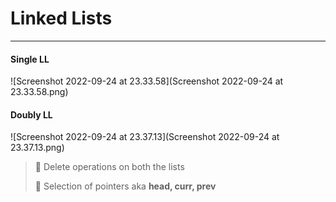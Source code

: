# **Linked Lists**

---

#### Single LL

![Screenshot 2022-09-24 at 23.33.58](Screenshot 2022-09-24 at 23.33.58.png)

#### Doubly LL

![Screenshot 2022-09-24 at 23.37.13](Screenshot 2022-09-24 at 23.37.13.png)



> 🔴 Delete operations on both the lists
>
> 🔴 Selection of pointers aka **head, curr, prev**